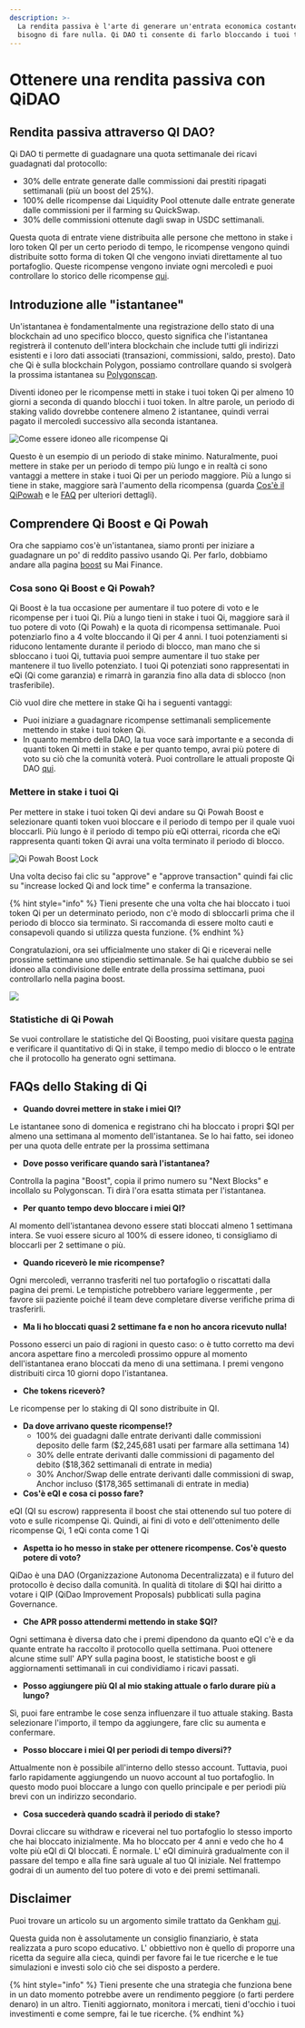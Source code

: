```yaml
---
description: >-
  La rendita passiva è l'arte di generare un'entrata economica costante senza
  bisogno di fare nulla. Qi DAO ti consente di farlo bloccando i tuoi token QI.
---
```


# Ottenere una rendita passiva con QiDAO

## Rendita passiva attraverso QI DAO?

Qi DAO ti permette di guadagnare una quota settimanale dei ricavi guadagnati dal protocollo:

* 30% delle entrate generate dalle commissioni dai prestiti ripagati settimanali (più un boost del 25%).&#x20;
* 100% delle ricompense dai Liquidity Pool ottenute dalle entrate generate dalle commissioni per il farming su QuickSwap.
* 30% delle commissioni ottenute dagli swap in USDC settimanali.&#x20;

Questa quota di entrate viene distribuita alle persone che mettono in stake i loro token QI per un certo periodo di tempo, le ricompense vengono quindi distribuite sotto forma di token QI che vengono inviati direttamente al tuo portafoglio. Queste ricompense vengono inviate ogni mercoledì e puoi controllare lo storico delle ricompense [qui](https://app.mai.finance/rewards).

## Introduzione alle "istantanee"

Un'istantanea è fondamentalmente una registrazione dello stato di una blockchain ad uno specifico blocco, questo significa che l'istantanea registrerà il contenuto dell'intera blockchain che include tutti gli indirizzi esistenti e i loro dati associati (transazioni, commissioni, saldo, presto). Dato che Qi è sulla blockchain Polygon, possiamo controllare quando si svolgerà la prossima istantanea su [Polygonscan](https://polygonscan.com).

Diventi idoneo per le ricompense metti in stake i tuoi token Qi per almeno 10 giorni a seconda di quando blocchi i tuoi token. In altre parole, un periodo di staking valido dovrebbe contenere almeno 2 istantanee, quindi verrai pagato il mercoledì successivo alla seconda istantanea.

![Come essere idoneo alle ricompense Qi](../.gitbook/assets/unknown.png)

Questo è un esempio di un periodo di stake minimo. Naturalmente, puoi mettere in stake per un periodo di tempo più lungo e in realtà ci sono vantaggi a mettere in stake i tuoi Qi per un periodo maggiore. Più a lungo si tiene in stake, maggiore sarà l'aumento della ricompensa (guarda [Cos'è il QiPowah](ottenere-una-rendita-passiva-con-qidao.md#cosa-sono-qi-boost-e-qi-powah) e le [FAQ](ottenere-una-rendita-passiva-con-qidao.md#faqs-dello-staking-di-qi) per ulteriori dettagli).

## Comprendere Qi Boost e Qi Powah

Ora che sappiamo cos'è un'istantanea, siamo pronti per iniziare a guadagnare un po' di reddito passivo usando Qi. Per farlo, dobbiamo andare alla pagina [boost](https://app.mai.finance/boost) su Mai Finance.

### Cosa sono Qi Boost e Qi Powah?

Qi Boost è la tua occasione per aumentare il tuo potere di voto e le ricompense per i tuoi Qi. Più a lungo tieni in stake i tuoi Qi, maggiore sarà il tuo potere di voto (Qi Powah) e la quota di ricompensa settimanale. Puoi potenziarlo fino a 4 volte bloccando il Qi per 4 anni. I tuoi potenziamenti si riducono lentamente durante il periodo di blocco, man mano che si sbloccano i tuoi Qi, tuttavia puoi sempre aumentare il tuo stake per mantenere il tuo livello potenziato. I tuoi Qi potenziati sono rappresentati in eQi (Qi come garanzia) e rimarrà in garanzia fino alla data di sblocco (non trasferibile).

Ciò vuol dire che mettere in stake Qi ha i seguenti vantaggi:

* Puoi iniziare a guadagnare ricompense settimanali semplicemente mettendo in stake i tuoi token Qi.
* In quanto membro della DAO, la tua voce sarà importante e a seconda di quanti token Qi metti in stake e per quanto tempo, avrai più potere di voto su ciò che la comunità voterà. Puoi controllare le attuali proposte Qi DAO [qui](https://snapshot.org/#/qidao.eth).

### Mettere in stake i tuoi Qi

Per mettere in stake i tuoi token Qi devi andare su Qi Powah Boost e selezionare quanti token vuoi bloccare e il periodo di tempo per il quale vuoi bloccarli. Più lungo è il periodo di tempo più eQi otterrai, ricorda che eQi rappresenta quanti token Qi avrai una volta terminato il periodo di blocco.

![Qi Powah Boost Lock](../.gitbook/assets/Captura.JPG)

Una volta deciso fai clic su "approve" e "approve transaction" quindi fai clic su "increase locked Qi and lock time" e conferma la transazione.

{% hint style="info" %}
Tieni presente che una volta che hai bloccato i tuoi token Qi per un determinato periodo, non c'è modo di sbloccarli prima che il periodo di blocco sia terminato. Si raccomanda di essere molto cauti e consapevoli quando si utilizza questa funzione.
{% endhint %}

Congratulazioni, ora sei ufficialmente uno staker di Qi e riceverai nelle prossime settimane uno stipendio settimanale. Se hai qualche dubbio se sei idoneo alla condivisione delle entrate della prossima settimana, puoi controllarlo nella pagina boost.

![](<../.gitbook/assets/Captura (1).JPG>)

### Statistiche di Qi Powah

Se vuoi controllare le statistiche del Qi Boosting, puoi visitare questa [pagina](https://app.mai.finance/boost/stats) e verificare il quantitativo di  Qi in stake, il tempo medio di blocco o le entrate che il protocollo ha generato ogni settimana.

## FAQs dello Staking di Qi

* **Quando dovrei mettere in stake i miei QI?**&#x20;

Le istantanee sono di domenica e registrano chi ha bloccato i propri $QI per almeno una settimana al momento dell'istantanea. Se lo hai fatto, sei idoneo per una quota delle entrate per la prossima settimana

* **Dove posso verificare quando sarà l'istantanea?**&#x20;

Controlla la pagina "Boost", copia il primo numero su "Next Blocks" e incollalo su Polygonscan. Ti dirà l'ora esatta stimata per l'istantanea.

* **Per quanto tempo devo bloccare i miei QI?**&#x20;

Al momento dell'istantanea devono essere stati bloccati almeno 1 settimana intera. Se vuoi essere sicuro al 100% di essere idoneo, ti consigliamo di bloccarli per 2 settimane o più.

* **Quando riceverò le mie ricompense?**&#x20;

Ogni mercoledì, verranno trasferiti nel tuo portafoglio o riscattati dalla pagina dei premi. Le tempistiche potrebbero variare leggermente , per favore sii paziente poiché il team deve completare diverse verifiche prima di trasferirli.

* **Ma li ho bloccati quasi 2 settimane fa e non ho ancora ricevuto nulla!**&#x20;

Possono esserci un paio di ragioni in questo caso: o è tutto corretto ma devi ancora aspettare fino a mercoledì prossimo oppure al momento dell'istantanea erano bloccati da meno di una settimana. I premi vengono distribuiti circa 10 giorni dopo l'istantanea.

* **Che tokens riceverò?**&#x20;

Le ricompense per lo staking di QI sono distribuite in QI.

* **Da dove arrivano queste ricompense!?**&#x20;
  * 100% dei guadagni dalle entrate derivanti dalle commissioni deposito delle farm ($2,245,681 usati per farmare alla settimana 14)&#x20;
  * 30% delle entrate derivanti dalle commissioni di pagamento del debito ($18,362 settimanali di entrate in media)
  * 30% Anchor/Swap delle entrate derivanti dalle commissioni di swap, Anchor incluso ($178,365 settimanali di entrate in media)
* **Cos'è eQI e cosa ci posso fare?**&#x20;

eQI (QI su escrow) rappresenta il boost che stai ottenendo sul tuo potere di voto e sulle ricompense Qi. Quindi, ai fini di voto e dell'ottenimento delle ricompense Qi, 1 eQi conta come 1 Qi

* **Aspetta io ho messo in stake per ottenere ricompense. Cos'è questo potere di voto?**&#x20;

QiDao è una DAO (Organizzazione Autonoma Decentralizzata) e il futuro del protocollo è deciso dalla comunità. In qualità di titolare di $QI hai diritto a votare i QIP (QiDao Improvement Proposals) pubblicati sulla pagina Governance.

* **Che APR posso attendermi mettendo in stake $QI?**&#x20;

Ogni settimana è diversa dato che i premi dipendono da quanto eQI c'è e da quante entrate ha raccolto il protocollo quella settimana. Puoi ottenere alcune stime sull' APY sulla pagina boost, le statistiche boost e gli aggiornamenti settimanali in cui condividiamo i ricavi passati.

* **Posso aggiungere più QI al mio staking attuale o farlo durare più a lungo?**&#x20;

Sì, puoi fare entrambe le cose senza influenzare il tuo attuale staking. Basta selezionare l'importo, il tempo da aggiungere, fare clic su aumenta e confermare.

* **Posso bloccare i miei QI per periodi di tempo diversi??**&#x20;

Attualmente non è possibile all'interno dello stesso account. Tuttavia, puoi farlo rapidamente aggiungendo un nuovo account al tuo portafoglio. In questo modo puoi bloccare a lungo con quello principale e per periodi più brevi con un indirizzo secondario.

* **Cosa succederà quando scadrà il periodo di stake?**&#x20;

Dovrai cliccare su withdraw e riceverai nel tuo portafoglio lo stesso importo che hai bloccato inizialmente. Ma ho bloccato per 4 anni e vedo che ho 4 volte più eQI di QI bloccati. È normale. L' eQI diminuirà gradualmente con il passare del tempo e alla fine sarà uguale al tuo QI iniziale. Nel frattempo godrai di un aumento del tuo potere di voto e dei premi settimanali.

## Disclaimer

Puoi trovare un articolo su un argomento simile trattato da Genkham [qui](https://medium.com/@GenKham/earning-passive-income-with-qi-dao-b92a6a3721bd).

Questa guida non è assolutamente un consiglio finanziario, è stata realizzata a puro scopo educativo.       L' obbiettivo non è quello di proporre una ricetta da seguire alla cieca, quindi per favore fai le tue ricerche e le tue simulazioni e investi solo ciò che sei disposto a perdere.

{% hint style="info" %}
Tieni presente che una strategia che funziona bene in un dato momento potrebbe avere un rendimento peggiore (o farti perdere denaro) in un altro. Tieniti aggiornato, monitora i mercati, tieni d'occhio i tuoi investimenti e come sempre, fai le tue ricerche.
{% endhint %}
